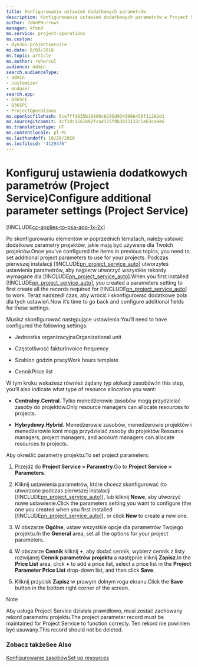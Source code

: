 ```yaml
---
title: Konfigurowanie ustawień dodatkowych parametrów
description: Konfigurowanie ustawień dodatkowych parametrów w Project Service
author: JohnPBurrows
manager: kfend
ms.service: project-operations
ms.custom:
- dyn365-projectservice
ms.date: 8/03/2018
ms.topic: article
ms.author: ruhercul
audience: Admin
search.audienceType:
- admin
- customizer
- enduser
search.app:
- D365CE
- D365PS
- ProjectOperations
ms.openlocfilehash: 5ce7ffd635b10689c8295d9349966450f11282d1
ms.sourcegitcommit: 4cf1dc1561b92fca4175f0b3813133c5e63ce8e6
ms.translationtype: HT
ms.contentlocale: pl-PL
ms.lasthandoff: 10/28/2020
ms.locfileid: "4129376"
---
```

# <a name="configure-additional-parameter-settings-project-service"></a><span data-ttu-id="8b907-103">Konfiguruj ustawienia dodatkowych parametrów (Project Service)</span><span class="sxs-lookup"><span data-stu-id="8b907-103">Configure additional parameter settings (Project Service)</span></span>

[!INCLUDE[cc-applies-to-psa-app-1x-2x](../includes/cc-applies-to-psa-app-1x-2x.md)]

<span data-ttu-id="8b907-104">Po skonfigurowaniu elementów w poprzednich tematach, należy ustawić dodatkowe parametry projektów, jakie mają być używane dla Twoich projektów.</span><span class="sxs-lookup"><span data-stu-id="8b907-104">Once you’ve configured the items in previous topics, you need to set additional project parameters to use for your projects.</span></span> <span data-ttu-id="8b907-105">Podczas pierwszej instalacji [!INCLUDE[pn_project_service_auto](../includes/pn-project-service-auto.md)] utworzyłeś ustawienia parametrów, aby najpierw utworzyć wszystkie rekordy wymagane dla [!INCLUDE[pn_project_service_auto](../includes/pn-project-service-auto.md)].</span><span class="sxs-lookup"><span data-stu-id="8b907-105">When you first installed [!INCLUDE[pn_project_service_auto](../includes/pn-project-service-auto.md)], you created a parameters setting to first create all the records required for [!INCLUDE[pn_project_service_auto](../includes/pn-project-service-auto.md)] to work.</span></span> <span data-ttu-id="8b907-106">Teraz nadszedł czas, aby wrócić i skonfigurować dodatkowe pola dla tych ustawień.</span><span class="sxs-lookup"><span data-stu-id="8b907-106">Now it’s time to go back and configure additional fields for these settings.</span></span>  
  
 <span data-ttu-id="8b907-107">Musisz skonfigurować następujące ustawienia:</span><span class="sxs-lookup"><span data-stu-id="8b907-107">You’ll need to have configured the following settings:</span></span>  
  
-   <span data-ttu-id="8b907-108">Jednostka organizacyjna</span><span class="sxs-lookup"><span data-stu-id="8b907-108">Organizational unit</span></span>  
  
-   <span data-ttu-id="8b907-109">Częstotliwość faktur</span><span class="sxs-lookup"><span data-stu-id="8b907-109">Invoice frequency</span></span>  
  
-   <span data-ttu-id="8b907-110">Szablon godzin pracy</span><span class="sxs-lookup"><span data-stu-id="8b907-110">Work hours template</span></span>  
  
-   <span data-ttu-id="8b907-111">Cennik</span><span class="sxs-lookup"><span data-stu-id="8b907-111">Price list</span></span>  
 
<span data-ttu-id="8b907-112">W tym kroku wskażesz również żądany typ alokacji zasobów:</span><span class="sxs-lookup"><span data-stu-id="8b907-112">In this step, you’ll also indicate what type of resource allocation you want:</span></span>  
  
- <span data-ttu-id="8b907-113">**Centralny**.</span><span class="sxs-lookup"><span data-stu-id="8b907-113">**Central**.</span></span> <span data-ttu-id="8b907-114">Tylko menedżerowie zasobów mogą przydzielać zasoby do projektów.</span><span class="sxs-lookup"><span data-stu-id="8b907-114">Only resource managers can allocate resources to projects.</span></span>  
  
- <span data-ttu-id="8b907-115">**Hybrydowy**.</span><span class="sxs-lookup"><span data-stu-id="8b907-115">**Hybrid**.</span></span> <span data-ttu-id="8b907-116">Menedżerowie zasobów, menedżerowie projektów i menedżerowie kont mogą przydzielać zasoby do projektów.</span><span class="sxs-lookup"><span data-stu-id="8b907-116">Resource managers, project managers, and account managers can allocate resources to projects.</span></span>  
  
 
<span data-ttu-id="8b907-117">Aby określić parametry projektu:</span><span class="sxs-lookup"><span data-stu-id="8b907-117">To set project parameters:</span></span>  
  
1. <span data-ttu-id="8b907-118">Przejdź do **Project Service > Parametry**.</span><span class="sxs-lookup"><span data-stu-id="8b907-118">Go to **Project Service > Parameters**.</span></span>  
  
2. <span data-ttu-id="8b907-119">Kliknij ustawienia parametrów, które chcesz skonfigurować (to utworzone podczas pierwszej instalacji [!INCLUDE[pn_project_service_auto](../includes/pn-project-service-auto.md)]), lub kliknij **Nowe**, aby utworzyć nowe ustawienie.</span><span class="sxs-lookup"><span data-stu-id="8b907-119">Click the parameters setting you want to configure (the one you created when you first installed [!INCLUDE[pn_project_service_auto](../includes/pn-project-service-auto.md)]), or click **New** to create a new one.</span></span>  
  
3. <span data-ttu-id="8b907-120">W obszarze **Ogólne**, ustaw wszystkie opcje dla parametrów Twojego projektu.</span><span class="sxs-lookup"><span data-stu-id="8b907-120">In the **General** area, set all the options for your project parameters.</span></span>  
  
4. <span data-ttu-id="8b907-121">W obszarze **Cennik** kliknij **+**, aby dodać cennik, wybierz cennik z listy rozwijanej **Cennik parametrów projektu** a następnie kliknij **Zapisz**.</span><span class="sxs-lookup"><span data-stu-id="8b907-121">In the **Price List** area, click **+** to add a price list, select a price list in the **Project Parameter Price List** drop-down list, and then click **Save**.</span></span>  
  
5. <span data-ttu-id="8b907-122">Kliknij przycisk **Zapisz** w prawym dolnym rogu ekranu.</span><span class="sxs-lookup"><span data-stu-id="8b907-122">Click the **Save** button in the bottom right corner of the screen.</span></span>  

> [!NOTE]
> <span data-ttu-id="8b907-123">Aby usługa Project Service działała prawidłowo, musi zostać zachowany rekord parametru projektu.</span><span class="sxs-lookup"><span data-stu-id="8b907-123">The project parameter record must be maintained for Project Service to function correcly.</span></span> <span data-ttu-id="8b907-124">Ten rekord nie powinien być usuwany.</span><span class="sxs-lookup"><span data-stu-id="8b907-124">This record should not be deleted.</span></span>

### <a name="see-also"></a><span data-ttu-id="8b907-125">Zobacz także</span><span class="sxs-lookup"><span data-stu-id="8b907-125">See Also</span></span>  
 [<span data-ttu-id="8b907-126">Konfigurowanie zasobów</span><span class="sxs-lookup"><span data-stu-id="8b907-126">Set up resources</span></span>](../psa/set-up-resources.md)
